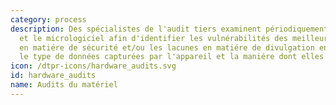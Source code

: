 ```yaml
---
category: process
description: Des spécialistes de l'audit tiers examinent périodiquement le matériel
  et le micrologiciel afin d'identifier les vulnérabilités des meilleures pratiques
  en matiére de sécurité et/ou les lacunes en matiére de divulgation en ce qui concerne
  le type de données capturées par l'appareil et la maniére dont elles sont traitées.
icon: /dtpr-icons/hardware_audits.svg
id: hardware_audits
name: Audits du matériel
---
```

